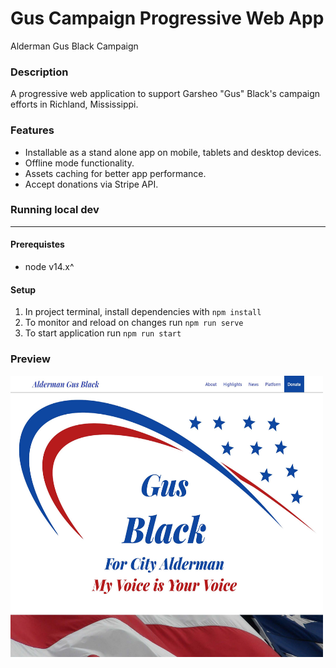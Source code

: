 # Gus Campaign Progressive Web App

Alderman Gus Black Campaign

### Description

A progressive web application to support Garsheo "Gus" Black's campaign efforts in Richland, Mississippi.

### Features

- Installable as a stand alone app on mobile, tablets and desktop devices.
- Offline mode functionality.
- Assets caching for better app performance.
- Accept donations via Stripe API.

### Running local dev

<hr>

#### Prerequistes

- node v14.x^

#### Setup

1. In project terminal, install dependencies with `npm install`
2. To monitor and reload on changes run `npm run serve`
3. To start application run `npm run start`

### Preview

<img src="public\img\preview.jpg"  width="500" height="450" alt="Gus Campain Banner">
